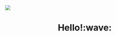 <img src="https://user-images.githubusercontent.com/94564195/194909980-f3ffa2a1-0bc2-48cb-b924-94641c6ca24b.gif">
<h1 align="center">
  Hello!:wave:
   </h1>
